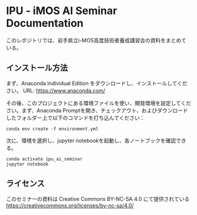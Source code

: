 # IPU - iMOS AI Seminar Documentation
このレポジトリでは、岩手県立i-MOS高度技術者養成講習会の資料をまとめている。

## インストール方法
まず、Anaconda Individual Edition をダウンロードし、インストールしてください。
URL: https://www.anaconda.com/

その後、このプロジェクトにある環境ファイルを使い、開発環境を設定してください。まず、Anaconda Promptを開き、チェックアウト、およびダウンロードしたフォルダー上で以下のコマンドを打ち込んでください：

```
conda env create -f environment.yml
```

次に、環境を選択し、jupyter notebookを起動し、各ノートブックを確認できる。

```
conda activate ipu_ai_seminar
jupyter notebook
```

## ライセンス
このセミナーの資料は Creative Commons BY-NC-SA 4.0 にて提供されている
https://creativecommons.org/licenses/by-nc-sa/4.0/